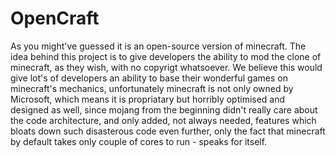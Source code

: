 # OpenCraft
As you might've guessed it is an open-source version of minecraft. 
The idea behind this project is to give developers the ability to mod the clone of minecraft, as they wish, with no copyrigt whatsoever. 
We believe this would give lot's of developers an ability to base their wonderful games on minecraft's mechanics, unfortunately minecraft is not only owned by Microsoft, which means it is propriatary but horribly optimised and designed as well, since mojang from the beginning didn't really care about the code architecture, and only added, not always needed, features which bloats down such disasterous code even further, only the fact that minecraft by default takes only couple of cores to run - speaks for itself.
